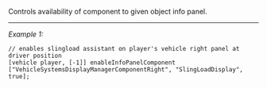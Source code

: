Controls availability of component to given object info panel.


---
*Example 1:*
```sqf
// enables slingload assistant on player's vehicle right panel at driver position
[vehicle player, [-1]] enableInfoPanelComponent ["VehicleSystemsDisplayManagerComponentRight", "SlingLoadDisplay", true];
```